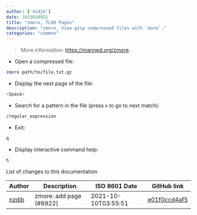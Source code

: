 ```yaml
---
author: ['nzdjb']
date: 1633830951
title: "zmore, TLDR Pages"
description: "zmore, View gzip compressed files with `more`."
categories: "common"
---
```

> More information: <https://manned.org/zmore>.

- Open a compressed file:

```bash
zmore path/to/file.txt.gz
```

- Display the next page of the file:

```bash
<Space>
```

- Search for a pattern in the file (press `n` to go to next match):

```bash
/regular_expression
```

- Exit:

```bash
q
```

- Display interactive command help:

```bash
h
```
List of changes to this documentation


Author | Description | ISO 8601 Date | GitHub link
------|-----|-----|-----
[nzdjb](mailto:github@2a1b.com) | zmore: add page (#6922) | 2021-10-10T03:55:51 | [e01f0ccd4af5](https://github.com/tldr-pages/tldr/commit/e01f0ccd4af5e907ed2c97c87cafe2f1b679d8e0)

